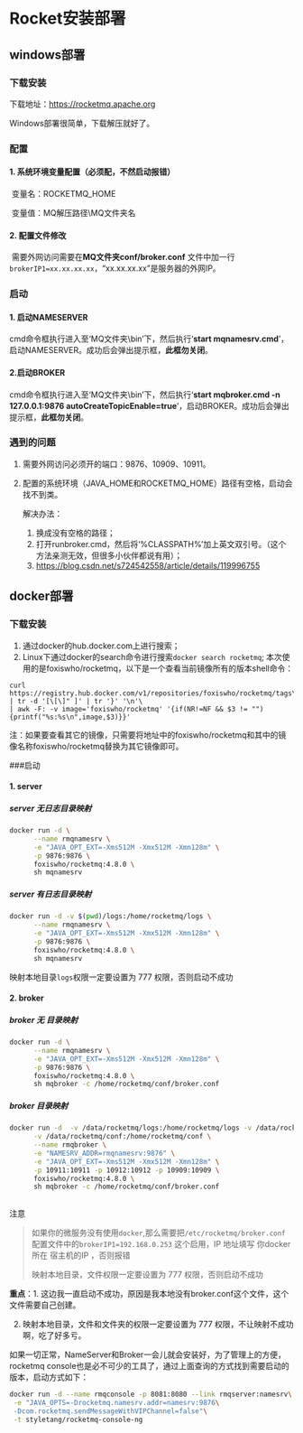 # Rocket安装部署

## windows部署

### 下载安装

下载地址：https://rocketmq.apache.org

Windows部署很简单，下载解压就好了。

### 配置

#### 1. 系统环境变量配置（必须配，不然启动报错）

​    变量名：ROCKETMQ_HOME

​    变量值：MQ解压路径\MQ文件夹名

#### 2. 配置文件修改

​	需要外网访问需要在**MQ文件夹conf/broker.conf** 文件中加一行```brokerIP1=xx.xx.xx.xx```，“xx.xx.xx.xx”是服务器的外网IP。

### 启动

#### 1. 启动NAMESERVER
cmd命令框执行进入至‘MQ文件夹\bin’下，然后执行‘**start mqnamesrv.cmd**’，启动NAMESERVER。成功后会弹出提示框，**此框勿关闭**。

#### 2.启动BROKER

cmd命令框执行进入至‘MQ文件夹\bin’下，然后执行‘**start mqbroker.cmd -n 127.0.0.1:9876 autoCreateTopicEnable=true**’，启动BROKER。成功后会弹出提示框，**此框勿关闭**。

### 遇到的问题

1. 需要外网访问必须开的端口：9876、10909、10911。

2. 配置的系统环境（JAVA_HOME和ROCKETMQ_HOME）路径有空格，启动会找不到类。

   解决办法：

   1. 换成没有空格的路径；
   2. 打开runbroker.cmd，然后将‘%CLASSPATH%’加上英文双引号。（这个方法亲测无效，但很多小伙伴都说有用）；
   3. https://blog.csdn.net/s724542558/article/details/119996755



## docker部署

### 下载安装

1. 通过docker的hub.docker.com上进行搜索；
2. Linux下通过docker的search命令进行搜索```docker search rocketmq```;
   本次使用的是foxiswho/rocketmq，以下是一个查看当前镜像所有的版本shell命令：

```
curl https://registry.hub.docker.com/v1/repositories/foxiswho/rocketmq/tags\
| tr -d '[\[\]" ]' | tr '}' '\n'\
| awk -F: -v image='foxiswho/rocketmq' '{if(NR!=NF && $3 != ""){printf("%s:%s\n",image,$3)}}'
```


注：如果要查看其它的镜像，只需要将地址中的foxiswho/rocketmq和其中的镜像名称foxiswho/rocketmq替换为其它镜像即可。

###启动

#### 1. server

##### server 无日志目录映射

```bash
docker run -d \
      --name rmqnamesrv \
      -e "JAVA_OPT_EXT=-Xms512M -Xmx512M -Xmn128m" \
      -p 9876:9876 \
      foxiswho/rocketmq:4.8.0 \
      sh mqnamesrv
```

##### server 有日志目录映射

```bash
docker run -d -v $(pwd)/logs:/home/rocketmq/logs \
      --name rmqnamesrv \
      -e "JAVA_OPT_EXT=-Xms512M -Xmx512M -Xmn128m" \
      -p 9876:9876 \
      foxiswho/rocketmq:4.8.0 \
      sh mqnamesrv
```

映射本地目录`logs`权限一定要设置为 777 权限，否则启动不成功

#### 2. broker

##### broker 无 目录映射

```bash
docker run -d \
      --name rmqnamesrv \
      -e "JAVA_OPT_EXT=-Xms512M -Xmx512M -Xmn128m" \
      -p 9876:9876 \
      foxiswho/rocketmq:4.8.0 \
      sh mqbroker -c /home/rocketmq/conf/broker.conf
```

##### broker 目录映射

```bash
docker run -d  -v /data/rocketmq/logs:/home/rocketmq/logs -v /data/rocketmq/store:/home/rocketmq/store \
      -v /data/rocketmq/conf:/home/rocketmq/conf \
      --name rmqbroker \
      -e "NAMESRV_ADDR=rmqnamesrv:9876" \
      -e "JAVA_OPT_EXT=-Xms512M -Xmx512M -Xmn128m" \
      -p 10911:10911 -p 10912:10912 -p 10909:10909 \
      foxiswho/rocketmq:4.8.0 \
      sh mqbroker -c /home/rocketmq/conf/broker.conf
      
```

注意

> 如果你的微服务没有使用`docker`,那么需要把`/etc/rocketmq/broker.conf` 配置文件中的`brokerIP1=192.168.0.253` 这个启用，IP 地址填写 你docker 所在 宿主机的IP ，否则报错
>
> 映射本地目录，文件权限一定要设置为 777 权限，否则启动不成功

**重点**：1. 这边我一直启动不成功，原因是我本地没有broker.conf这个文件，这个文件需要自己创建。

2. 映射本地目录，文件和文件夹的权限一定要设置为 777 权限，不让映射不成功啊，吃了好多亏。

如果一切正常，NameServer和Broker一会儿就会安装好，为了管理上的方便，rocketmq console也是必不可少的工具了，通过上面查询的方式找到需要启动的版本，启动方式如下：

```bash
docker run -d --name rmqconsole -p 8081:8080 --link rmqserver:namesrv\
 -e "JAVA_OPTS=-Drocketmq.namesrv.addr=namesrv:9876\
 -Dcom.rocketmq.sendMessageWithVIPChannel=false"\
 -t styletang/rocketmq-console-ng
```













